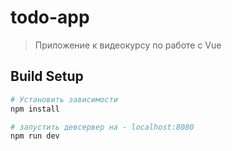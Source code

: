 # todo-app

> Приложение к видеокурсу по работе с Vue

## Build Setup

``` bash
# Установить зависимости
npm install

# запустить девсервер на - localhost:8080
npm run dev

```
